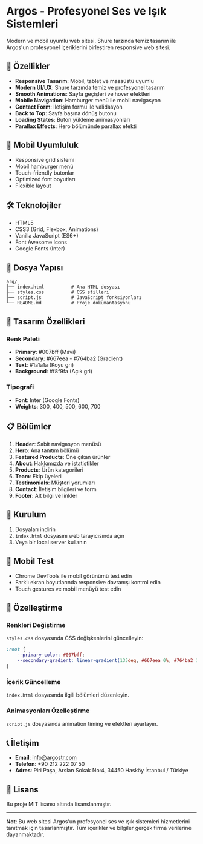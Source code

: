 # Argos - Profesyonel Ses ve Işık Sistemleri

Modern ve mobil uyumlu web sitesi. Shure tarzında temiz tasarım ile Argos'un profesyonel içeriklerini birleştiren responsive web sitesi.

## 🚀 Özellikler

- **Responsive Tasarım**: Mobil, tablet ve masaüstü uyumlu
- **Modern UI/UX**: Shure tarzında temiz ve profesyonel tasarım
- **Smooth Animations**: Sayfa geçişleri ve hover efektleri
- **Mobile Navigation**: Hamburger menü ile mobil navigasyon
- **Contact Form**: İletişim formu ile validasyon
- **Back to Top**: Sayfa başına dönüş butonu
- **Loading States**: Buton yükleme animasyonları
- **Parallax Effects**: Hero bölümünde parallax efekti

## 📱 Mobil Uyumluluk

- Responsive grid sistemi
- Mobil hamburger menü
- Touch-friendly butonlar
- Optimized font boyutları
- Flexible layout

## 🛠️ Teknolojiler

- HTML5
- CSS3 (Grid, Flexbox, Animations)
- Vanilla JavaScript (ES6+)
- Font Awesome Icons
- Google Fonts (Inter)

## 📁 Dosya Yapısı

```
arg/
├── index.html          # Ana HTML dosyası
├── styles.css          # CSS stilleri
├── script.js           # JavaScript fonksiyonları
└── README.md           # Proje dokümantasyonu
```

## 🎨 Tasarım Özellikleri

### Renk Paleti
- **Primary**: #007bff (Mavi)
- **Secondary**: #667eea - #764ba2 (Gradient)
- **Text**: #1a1a1a (Koyu gri)
- **Background**: #f8f9fa (Açık gri)

### Tipografi
- **Font**: Inter (Google Fonts)
- **Weights**: 300, 400, 500, 600, 700

## 📋 Bölümler

1. **Header**: Sabit navigasyon menüsü
2. **Hero**: Ana tanıtım bölümü
3. **Featured Products**: Öne çıkan ürünler
4. **About**: Hakkımızda ve istatistikler
5. **Products**: Ürün kategorileri
6. **Team**: Ekip üyeleri
7. **Testimonials**: Müşteri yorumları
8. **Contact**: İletişim bilgileri ve form
9. **Footer**: Alt bilgi ve linkler

## 🚀 Kurulum

1. Dosyaları indirin
2. `index.html` dosyasını web tarayıcısında açın
3. Veya bir local server kullanın

## 📱 Mobil Test

- Chrome DevTools ile mobil görünümü test edin
- Farklı ekran boyutlarında responsive davranışı kontrol edin
- Touch gestures ve mobil menüyü test edin

## 🔧 Özelleştirme

### Renkleri Değiştirme
`styles.css` dosyasında CSS değişkenlerini güncelleyin:

```css
:root {
    --primary-color: #007bff;
    --secondary-gradient: linear-gradient(135deg, #667eea 0%, #764ba2 100%);
}
```

### İçerik Güncelleme
`index.html` dosyasında ilgili bölümleri düzenleyin.

### Animasyonları Özelleştirme
`script.js` dosyasında animation timing ve efektleri ayarlayın.

## 📞 İletişim

- **Email**: info@argostr.com
- **Telefon**: +90 212 222 07 50
- **Adres**: Piri Paşa, Arslan Sokak No:4, 34450 Hasköy İstanbul / Türkiye

## 📄 Lisans

Bu proje MIT lisansı altında lisanslanmıştır.

---

**Not**: Bu web sitesi Argos'un profesyonel ses ve ışık sistemleri hizmetlerini tanıtmak için tasarlanmıştır. Tüm içerikler ve bilgiler gerçek firma verilerine dayanmaktadır. 